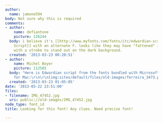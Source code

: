 ```yaml
---
author:
  name: jamone594
body: Not sure why this is required
comments:
- author:
    name: defiantone
    picture: 126244
  body: i believe it's [[http://www.myfonts.com/fonts/itc/edwardian-script/std-regular/|Edwardian
    Script]] with an alternate F. looks like they may have "fattened" it up a bit
    with a stroke to stand out on the dark background.
  created: '2013-03-23 00:20:51'
- author:
    name: Michel Boyer
    picture: 112585
  body: "Here is Edwardian script from the fonts bundled with Microsoft Office 2011
    for Mac:\r\n\r\n[img:sites/default/files/old-images/ferreira_3473.png]"
  created: '2013-03-23 01:05:05'
date: '2013-03-22 23:51:00'
files:
- filename: IMG_47452.jpg
  uri: public://old-images/IMG_47452.jpg
node_type: font_id
title: Looking for this font! Any clues. Need precise font!

---
```

